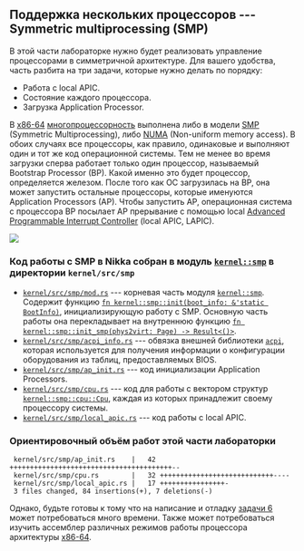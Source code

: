 ## Поддержка нескольких процессоров --- Symmetric multiprocessing (SMP)

В этой части лабораторке нужно будет реализовать управление процессорами в симметричной архитектуре.
Для вашего удобства, часть разбита на три задачи, которые нужно делать по порядку:

- Работа с local APIC.
- Состояние каждого процессора.
- Загрузка Application Processor.

В [x86-64](https://en.wikipedia.org/wiki/X86-64) [многопроцессорность](https://en.wikipedia.org/wiki/Multiprocessing) выполнена либо в модели
[SMP](https://en.wikipedia.org/wiki/Symmetric_multiprocessing) (Symmetric Multiprocessing), либо
[NUMA](https://en.wikipedia.org/wiki/Non-uniform_memory_access) (Non-uniform memory access).
В обоих случаях все процессоры, как правило, одинаковые и выполняют один и тот же код операционной системы.
Тем не менее во время загрузки сперва работает только один процессор, называемый Bootstrap Processor (BP).
Какой именно это будет процессор, определяется железом.
После того как ОС загрузилась на BP, она может запустить остальные процессоры, которые именуются Application Processors (AP).
Чтобы запустить AP, операционная система c процессора BP посылает AP прерывание с помощью
local [Advanced Programmable Interrupt Controller](https://en.wikipedia.org/wiki/Advanced_Programmable_Interrupt_Controller) (local APIC, LAPIC).

![](https://upload.wikimedia.org/wikipedia/commons/1/1c/SMP_-_Symmetric_Multiprocessor_System.svg)


### Код работы с SMP в Nikka собран в модуль [`kernel::smp`](../../doc/kernel/smp/index.html) в директории `kernel/src/smp`

- [`kernel/src/smp/mod.rs`](https://gitlab.com/sergey-v-galtsev/nikka-public/-/blob/master/kernel/src/smp/mod.rs) --- корневая часть модуля [`kernel::smp`](../../doc/kernel/smp/index.html). Содержит функцию [`fn kernel::smp::init(boot_info: &'static BootInfo)`](../../doc/kernel/smp/fn.init.html), инициализирующую работу с SMP. Основную часть работы она перекладывает на внутреннюю функцию [`fn kernel::smp::init_smp(phys2virt: Page) -> Result<()>`](../../doc/kernel/smp/fn.init_smp.html).
- [`kernel/src/smp/acpi_info.rs`](https://gitlab.com/sergey-v-galtsev/nikka-public/-/blob/master/kernel/src/smp/acpi_info.rs) --- обвязка внешней библиотеки [`acpi`](../../doc/acpi/index.html), которая используется для получения информации о конфигурации оборудования из таблиц, предоставляемых BIOS.
- [`kernel/src/smp/ap_init.rs`](https://gitlab.com/sergey-v-galtsev/nikka-public/-/blob/master/kernel/src/smp/ap_init.rs) --- код инициализации Application Processors.
- [`kernel/src/smp/cpu.rs`](https://gitlab.com/sergey-v-galtsev/nikka-public/-/blob/master/kernel/src/smp/cpu.rs) --- код для работы с вектором структур [`kernel::smp::cpu::Cpu`](../../doc/kernel/smp/cpu/struct.Cpu.html), каждая из которых принадлежит своему процессору системы.
- [`kernel/src/smp/local_apic.rs`](https://gitlab.com/sergey-v-galtsev/nikka-public/-/blob/master/kernel/src/smp/local_apic.rs) --- код работы с local APIC.


### Ориентировочный объём работ этой части лабораторки

```console
 kernel/src/smp/ap_init.rs    |   42 ++++++++++++++++++++++++++++++++++++++++--
 kernel/src/smp/cpu.rs        |   32 ++++++++++++++++++++++++++++----
 kernel/src/smp/local_apic.rs |   17 ++++++++++++++++-
 3 files changed, 84 insertions(+), 7 deletions(-)
```

Однако, будьте готовы к тому что на написание и отладку [задачи 6](../../lab/book/4-concurrency-1-smp-3-ap-init.html#%D0%97%D0%B0%D0%B4%D0%B0%D1%87%D0%B0-6--%D0%BF%D0%B5%D1%80%D0%B5%D0%BA%D0%BB%D1%8E%D1%87%D0%B5%D0%BD%D0%B8%D0%B5-ap-%D0%B2-64-%D0%B1%D0%B8%D1%82%D0%BD%D1%8B%D0%B9-%D1%80%D0%B5%D0%B6%D0%B8%D0%BC) может потребоваться много времени. Также может потребоваться изучить ассемблер различных режимов работы процессора архитектуры [x86-64](https://en.wikipedia.org/wiki/X86-64).
